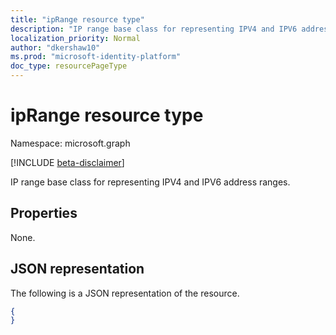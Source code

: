 ```yaml
---
title: "ipRange resource type"
description: "IP range base class for representing IPV4 and IPV6 address ranges."
localization_priority: Normal
author: "dkershaw10"
ms.prod: "microsoft-identity-platform"
doc_type: resourcePageType
---
```


# ipRange resource type

Namespace: microsoft.graph

[!INCLUDE [beta-disclaimer](../../includes/beta-disclaimer.md)]

IP range base class for representing IPV4 and IPV6 address ranges.

## Properties

None.

## JSON representation

The following is a JSON representation of the resource.

<!-- {
  "blockType": "resource",
  "optionalProperties": [

  ],
  "@odata.type": "microsoft.graph.ipRange",
  "baseType": ""
}-->

```json
{
}
```

<!-- uuid: 16cd6b66-4b1a-43a1-adaf-3a886856ed98
2019-02-04 14:57:30 UTC -->
<!-- {
  "type": "#page.annotation",
  "description": "ipRange resource",
  "keywords": "",
  "section": "documentation",
  "tocPath": ""
}-->


